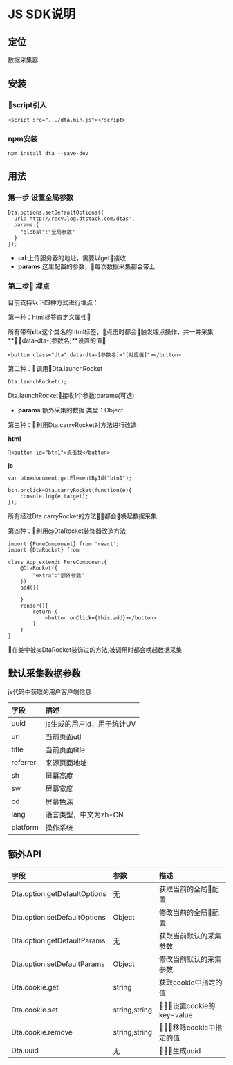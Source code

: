 # JS SDK说明

## 定位

数据采集器


## 安装
### script引入
```
<script src=".../dta.min.js"></script>
```
### npm安装
```
npm install dta --save-dev
```
## 用法

### 第一步 设置全局参数

```
Dta.options.setDefaultOptions({
  url:'http://recv.log.dtstack.com/dtas',
  params:{
    "global":"全局参数"
  }
});
```
- **url**:上传服务器的地址，需要以get接收
- **params**:这里配置的参数，每次数据采集都会带上

### 第二步 埋点
目前支持以下四种方式进行埋点：

第一种：html标签自定义属性

所有带有**dta**这个类名的html标签，点击时都会触发埋点操作，并一并采集**data-dta-[参数名]**设置的值
```
<button class="dta" data-dta-[参数名]="[对应值]"></button>
```
第二种：调用Dta.launchRocket
```
Dta.launchRocket();
```
Dta.launchRocket接收1个参数:params(可选)
- **params**:额外采集的数据  类型：Object

第三种：利用Dta.carryRocket对方法进行改造

**html**

```
<button id="btn1">点击我</button>
```
**js**
```
var btn=document.getElementById("btn1");

btn.onclick=Dta.carryRocket(function(e){
    console.log(e.target);
});
```
所有经过Dta.carryRocket的方法都会唤起数据采集

第四种：利用@DtaRocket装饰器改造方法
```
import {PureComponent} from 'react';
import {DtaRocket} from 

class App extends PureComponent{
    @DtaRocket({
        "extra":"额外参数"
    })
    add(){

    }
    render(){
        return (
            <button onClick={this.add}></button>
        )
    }
}
```
在类中被@DtaRocket装饰过的方法,被调用时都会唤起数据采集



## 默认采集数据参数

js代码中获取的用户客户端信息

| 字段 | 描述 |
| :--- | :--- |
| uuid | js生成的用户id，用于统计UV |
| url | 当前页面utl |
| title | 当前页面title |
| referrer | 来源页面地址 |
| sh | 屏幕高度 |
| sw | 屏幕宽度 |
| cd | 屏幕色深 |
| lang | 语言类型，中文为zh-CN |
| platform | 操作系统 |

## 额外API
| 字段 | 参数 | 描述 |
| :--- | :--- |:--- |
| Dta.option.getDefaultOptions|无 | 获取当前的全局配置|
| Dta.option.setDefaultOptions|Object | 修改当前的全局配置|
| Dta.option.getDefaultParams|无 | 获取当前默认的采集参数|
| Dta.option.setDefaultParams|Object | 修改当前默认的采集参数|
| Dta.cookie.get|string | 获取cookie中指定的值|
| Dta.cookie.set| string,string| 设置cookie的key-value|
| Dta.cookie.remove| string,string| 移除cookie中指定的值|
| Dta.uuid|无| 生成uuid|
